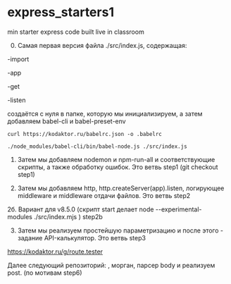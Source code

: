 # express_starters1
min starter express code built live in classroom

0. Самая первая версия файла ./src/index.js, содержащая:

  -import

  -app

  -get

  -listen

  создаётся с нуля в папке, которую мы инициализируем, а затем добавляем babel-cli и babel-preset-env

  `curl https://kodaktor.ru/babelrc.json -o .babelrc`

  `./node_modules/babel-cli/bin/babel-node.js ./src/index.js`

  1. Затем мы добавляем nodemon и npm-run-all и соответствующие скрипты, а также обработку ошибок. Это ветвь step1 (git checkout step1)

  2. Затем мы добавляем http, http.createServer(app).listen,  логирующее middleware и   middleware отдачи файлов. Это ветвь step2
  
  2б. Вариант для v8.5.0 (скрипт start делает node --experimental-modules ./src/index.mjs ) step2b

  3. Затем мы реализуем простейшую параметризацию и после этого - задание API-калькулятор. Это ветвь step3

  https://kodaktor.ru/g/route.tester



  Далее следующий репозиторий: , морган, парсер body и реализуем post. (по мотивам step6)
